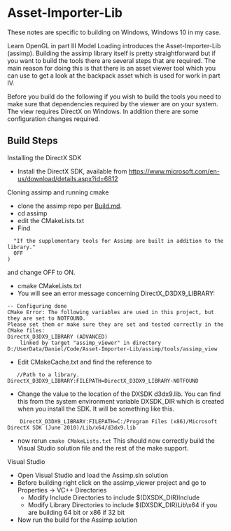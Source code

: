 # Asset-Importer-Lib

These notes are specific to building on Windows, Windows 10 in my case.

Learn OpenGL in part III Model Loading introduces the Asset-Importer-Lib (assimp). Building the assimp library itself is pretty straightforward but if you want to build the tools there are several steps that are required. The main reason for doing this is that there is an asset viewer tool which you can use to get a look at the backpack asset which is used for work in part IV.

Before you build do the following if you wish to build the tools you need to make sure that dependencies required by the viewer are on your system. The view requires DirectX on Windows. In addition there are some configuration changes required.

## Build Steps

Installing the DirectX SDK

   * Install the DirectX SDK, available from https://www.microsoft.com/en-us/download/details.aspx?id=6812

Cloning assimp and running cmake

   * clone the assimp repo per [Build.md](https://github.com/assimp/assimp/blob/master/Build.md).
   * cd assimp
   * edit the CMakeLists.txt
   * Find 

```OPTION( ASSIMP_BUILD_ASSIMP_TOOLS
  "If the supplementary tools for Assimp are built in addition to the library."
  OFF
)
```

and change OFF to ON.

   * cmake CMakeLists.txt
   * You will see an error message concerning DirectX_D3DX9_LIBRARY:
```
-- Configuring done
CMake Error: The following variables are used in this project, but they are set to NOTFOUND.
Please set them or make sure they are set and tested correctly in the CMake files:
DirectX_D3DX9_LIBRARY (ADVANCED)
    linked by target "assimp_viewer" in directory D:/UserData/Daniel/Code/Asset-Importer-Lib/assimp/tools/assimp_view
```
   * Edit CMakeCache.txt and find the reference to
```
   //Path to a library.
DirectX_D3DX9_LIBRARY:FILEPATH=DirectX_D3DX9_LIBRARY-NOTFOUND

```
   * Change the value to the location of the DXSDK d3dx9.lib. You can find this from the system environment variable DXSDK_DIR which is created when you install the SDK. It will be something like this.
```
    DirectX_D3DX9_LIBRARY:FILEPATH=C:/Program Files (x86)/Microsoft DirectX SDK (June 2010)/Lib/x64/d3dx9.lib
```
   * now rerun `cmake CMakeLists.txt`
   This should now correctly build the Visual Studio solution file and the rest of the make support.

Visual Studio

   * Open Visual Studio and load the Assimp.sln solution
   * Before building right click on the assimp_viewer project and go to Properties -> VC++ Directories
      * Modify Include Directories to include $(DXSDK_DIR)Include
      * Modify Library Directories to include $(DXSDK_DIR)Lib\x64 if you are building 64 bit or x86 if 32 bit
   * Now run the build for the Assimp solution

